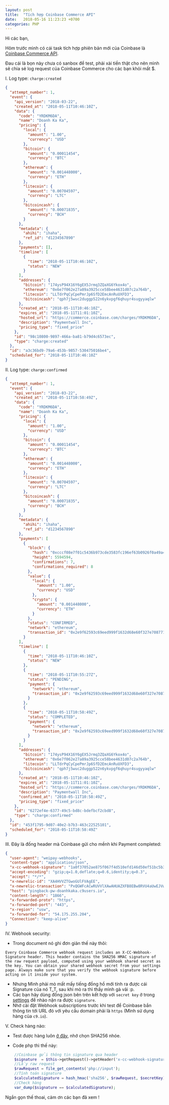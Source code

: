 ```yaml
---
layout: post
title:  "Tích hợp Coinbase Commerce API"
date:   2018-05-16 11:23:23 +0700
categories: PHP
---
```


Hi các bạn,

Hôm trước mình có cái task tích hợp phiên bản mới của Coinbase là [Coinbase Commerce API](https://commerce.coinbase.com/docs/api/).

Đau cái là bọn này chưa có sanbox để test, phải xài tiền thật cho nên mình sẽ chia sẻ log request của Coinbase Commerce cho các bạn khỏi mất $.

I. Log type: `charge:created`

```json
{
  "attempt_number": 1,
  "event": {
    "api_version": "2018-03-22",
    "created_at": "2018-05-11T10:46:10Z",
    "data": {
      "code": "YRDKM6DA",
      "name": "Doanh Ka Ka",
      "pricing": {
        "local": {
          "amount": "1.00",
          "currency": "USD"
        },
        "bitcoin": {
          "amount": "0.00011454",
          "currency": "BTC"
        },
        "ethereum": {
          "amount": "0.001448000",
          "currency": "ETH"
        },
        "litecoin": {
          "amount": "0.00704597",
          "currency": "LTC"
        },
        "bitcoincash": {
          "amount": "0.00071835",
          "currency": "BCH"
        }
      },
      "metadata": {
        "ahihi": "ihaha",
        "ref_id": "d1234567890"
      },
      "payments": [],
      "timeline": [
        {
          "time": "2018-05-11T10:46:10Z",
          "status": "NEW"
        }
      ],
      "addresses": {
        "bitcoin": "174ysP94X16Y6gEX5Jrmq3ZQaXG6Ykox4o",
        "ethereum": "0x6e7f062e27a89a3925cce58bee4631d07c2a764b",
        "litecoin": "LLTdrPqCyCpePmrJp6SfD2EmcAnRuUXFD3",
        "bitcoincash": "qph7j5wuc2duggp522n6ykvpgf6qhuyr4sugyyaqlw"
      },
      "created_at": "2018-05-11T10:46:10Z",
      "expires_at": "2018-05-11T11:01:10Z",
      "hosted_url": "https://commerce.coinbase.com/charges/YRDKM6DA",
      "description": "Paymentwall Inc",
      "pricing_type": "fixed_price"
    },
    "id": "98c10800-9897-466a-ba81-b79d4c6573ec",
    "type": "charge:created"
  },
  "id": "a3c36bd9-79a6-453b-9857-530475016be4",
  "scheduled_for": "2018-05-11T10:46:10Z"
}
```

II. Log type: `charge:confirmed`

```json
{
  "attempt_number": 1,
  "event": {
    "api_version": "2018-03-22",
    "created_at": "2018-05-11T10:58:49Z",
    "data": {
      "code": "YRDKM6DA",
      "name": "Doanh Ka Ka",
      "pricing": {
        "local": {
          "amount": "1.00",
          "currency": "USD"
        },
        "bitcoin": {
          "amount": "0.00011454",
          "currency": "BTC"
        },
        "ethereum": {
          "amount": "0.001448000",
          "currency": "ETH"
        },
        "litecoin": {
          "amount": "0.00704597",
          "currency": "LTC"
        },
        "bitcoincash": {
          "amount": "0.00071835",
          "currency": "BCH"
        }
      },
      "metadata": {
        "ahihi": "ihaha",
        "ref_id": "d1234567890"
      },
      "payments": [
        {
          "block": {
            "hash": "0xcccf08e7f01c5436b973cde3583fc196ef63b0926f0a49a44f8172a22ee0b0e1",
            "height": 5594594,
            "confirmations": 7,
            "confirmations_required": 8
          },
          "value": {
            "local": {
              "amount": "1.00",
              "currency": "USD"
            },
            "crypto": {
              "amount": "0.001448000",
              "currency": "ETH"
            }
          },
          "status": "CONFIRMED",
          "network": "ethereum",
          "transaction_id": "0x2e9f62593c69eed999f1632d68e60f327e708771e780f05d0c71f1db9d6eeac8"
        }
      ],
      "timeline": [
        {
          "time": "2018-05-11T10:46:10Z",
          "status": "NEW"
        },
        {
          "time": "2018-05-11T10:55:27Z",
          "status": "PENDING",
          "payment": {
            "network": "ethereum",
            "transaction_id": "0x2e9f62593c69eed999f1632d68e60f327e708771e780f05d0c71f1db9d6eeac8"
          }
        },
        {
          "time": "2018-05-11T10:58:49Z",
          "status": "COMPLETED",
          "payment": {
            "network": "ethereum",
            "transaction_id": "0x2e9f62593c69eed999f1632d68e60f327e708771e780f05d0c71f1db9d6eeac8"
          }
        }
      ],
      "addresses": {
        "bitcoin": "174ysP94X16Y6gEX5Jrmq3ZQaXG6Ykox4o",
        "ethereum": "0x6e7f062e27a89a3925cce58bee4631d07c2a764b",
        "litecoin": "LLTdrPqCyCpePmrJp6SfD2EmcAnRuUXFD3",
        "bitcoincash": "qph7j5wuc2duggp522n6ykvpgf6qhuyr4sugyyaqlw"
      },
      "created_at": "2018-05-11T10:46:10Z",
      "expires_at": "2018-05-11T11:01:10Z",
      "hosted_url": "https://commerce.coinbase.com/charges/YRDKM6DA",
      "description": "Paymentwall Inc",
      "confirmed_at": "2018-05-11T10:58:49Z",
      "pricing_type": "fixed_price"
    },
    "id": "6272ef4e-6377-49c5-bd8c-bdefbcf2cbd8",
    "type": "charge:confirmed"
  },
  "id": "453f1795-9d07-40e2-b7b3-463c22525101",
  "scheduled_for": "2018-05-11T10:58:49Z"
}
```
III. Đây là đống header mà Coinbase gửi cho mềnh khi Payment completed:

```json
{
  "user-agent": "weipay-webhooks",
  "content-type": "application/json",
  "x-cc-webhook-signature": "1a0f37052ae875f067f4d510efd146d50ef51bc5b315d19d5d2c9e62773d3cf5",
  "accept-encoding": "gzip;q=1.0,deflate;q=0.6,identity;q=0.3",
  "accept": "*/*",
  "x-newrelic-id": "XA4HVVZTGwoGUlFVAgEE",
  "x-newrelic-transaction": "PxQGWFcACwRUVVlXAwAHUAZXFB8EBw8RVU4aUwEJVwEEAQhZBFUCUlJUUUNKQV1VCQcCUgZQFTs=",
  "host": "pingback-pw-doanhkaka.c9users.io",
  "content-length": "1866",
  "x-forwarded-proto": "https",
  "x-forwarded-port": "443",
  "x-region": "usw",
  "x-forwarded-for": "54.175.255.204",
  "Connection": "keep-alive"
}
```

IV. Webhook security: 

- Trong document nó ghi đơn giản thế này thôi:

`Every Coinbase Commerce webhook request includes an X-CC-Webhook-Signature header. This header contains the SHA256 HMAC signature of the raw request payload, computed using your webhook shared secret as the key. You can obtain your shared webhook secret from your settings page. Always make sure that you verify the webhook signature before acting on it inside your system.`

- Nhưng Mình phải mò mất mấy tiếng đồng hồ mới tính ra được cái Signature của nó T_T, sau khi mò ra thì thấy mình gà vãi :p.
- Các bạn hãy dùng đống json bên trên kết hợp với `secret key` ở trong [settings](https://commerce.coinbase.com/dashboard/settings) để nhào nặn ra được `signature`.
- Nhớ cài đặt Webhook subscriptions trước khi test để Coinbase bắn thông tin tới URL đó với yêu cầu domain phải là `https` (Mình sử dụng hàng của `c9.io`).

V. Check hàng nào:

- Test được hàng luôn [ở đây](https://www.freeformatter.com/hmac-generator.html), nhớ chọn SHA256 nhóe.

- Code php thì thế này:
```php
	//Coinbase gửi thông tin signature qua header
	$signature  = $this->getRequest()->getHeader('x-cc-webhook-signature');
	//Lấy raw request
	$rawRequest = file_get_contents('php://input');
	//Tính toán signature
	$calculatedSignature = hash_hmac('sha256', $rawRequest, $secretKey);
	//Check hàng
	var_dump($signature == $calculatedSignature);
```


Ngắn gọn thế thoai, cảm ơn các bạn đã xem !